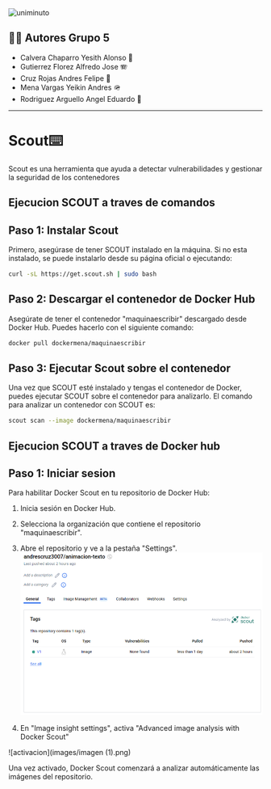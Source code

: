 <img src="https://co.isotools.us/wp-content/uploads/2013/07/UNIMINUTO.jpg" alt="uniminuto" width="800" height="300">


## 🧑‍🎓 Autores Grupo 5

- Calvera Chaparro Yesith Alonso 👾
- Gutierrez Florez Alfredo Jose 🪗
- Cruz Rojas Andres Felipe 🤖
- Mena Vargas Yeikin Andres 🪖
- Rodriguez Arguello Angel Eduardo 👑

---
# Scout⌨️️
Scout es una herramienta que ayuda a detectar vulnerabilidades y gestionar la seguridad de los contenedores

## Ejecucion SCOUT a traves de comandos

## Paso 1: Instalar Scout

Primero, asegúrase de tener SCOUT instalado en la máquina. Si no esta instalado, se puede instalarlo desde su página oficial o ejecutando:


``` bash
curl -sL https://get.scout.sh | sudo bash
```



## Paso 2: Descargar el contenedor de Docker Hub

Asegúrate de tener el contenedor "maquinaescribir" descargado desde Docker Hub. Puedes hacerlo con el siguiente comando:


``` bash
docker pull dockermena/maquinaescribir
```

## Paso 3: Ejecutar Scout sobre el contenedor

Una vez que SCOUT esté instalado y tengas el contenedor de Docker, puedes ejecutar SCOUT sobre el contenedor para analizarlo. El comando para analizar un contenedor con SCOUT es:

``` bash
scout scan --image dockermena/maquinaescribir
```

## Ejecucion SCOUT a traves de Docker hub

## Paso 1: Iniciar sesion

Para habilitar Docker Scout en tu repositorio de Docker Hub:

1. Inicia sesión en Docker Hub.

2. Selecciona la organización que contiene el repositorio "maquinaescribir".

3. Abre el repositorio y ve a la pestaña "Settings".
![activacion1](images/imagen.png)
4. En "Image insight settings", activa "Advanced image analysis with Docker Scout"

![activacion](images/imagen (1).png)

Una vez activado, Docker Scout comenzará a analizar automáticamente las imágenes del repositorio.
